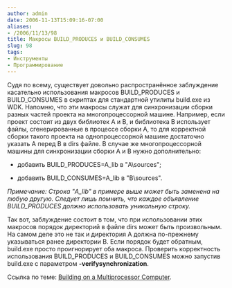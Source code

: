 ```yaml
---
author: admin
date: 2006-11-13T15:09:16-07:00
aliases:
- /2006/11/13/98
title: Макросы BUILD_PRODUCES и BUILD_CONSUMES
slug: 98
tags:
- Инструменты
- Программирование
---
```


Судя по всему, существует довольно распространённое заблуждение касательно использования макросов BUILD_PRODUCES и BUILD_CONSUMES в скриптах для стандартной утилиты build.exe из WDK. Напомню, что эти макросы служат для синхронизации сборки разных частей проекта на многопроцессорной машине. Например, если проект состоит из двух библиотек A и B, и библиотека B использует файлы, сгенерированные в процессе сборки A, то для корректной сборки такого проекта на однопроцессорной машине достаточно указать A перед B в dirs файле. В случае же многопроцессорной машины для синхронизации сборки A и B нужно дополнительно:

  * добавить BUILD_PRODUCES=A_lib в "A\sources";

  * добавить BUILD_CONSUMES=A_lib в "B\sources".

_Примечание: Строка "A_lib" в примере выше может быть заменена на любую другую. Следует лишь помнить, что каждое объявление BUILD_PRODUCES должно использовать уникальную строку._

Так вот, заблуждение состоит в том, что при использовании этих макросов порядок директорий в файле dirs может быть произвольным. На самом деле это не так и директория A должна по-прежнему указываться ранее директории B. Если порядок будет обратным, build.exe просто проигнорирует оба макроса. Проверить корректность использования BUILD_PRODUCES и BUILD_CONSUMES можно запустив build.exe с параметром **-verifysynchronization**. 

Ссылка по теме: [Building on a Multiprocessor Computer](http://www.osronline.com/DDKx/ddtools/build_use_4j5f.htm).
